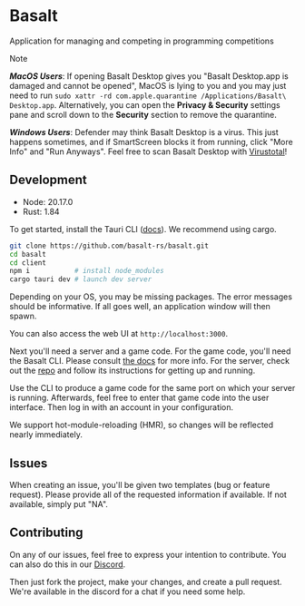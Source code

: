 # Basalt

Application for managing and competing in programming competitions

> [!NOTE]
> ***MacOS Users***: If opening Basalt Desktop gives you "Basalt Desktop.app is damaged and cannot be opened", MacOS is lying to you and you may just need to run `sudo xattr -rd com.apple.quarantine /Applications/Basalt\ Desktop.app`. Alternatively, you can open the **Privacy & Security** settings pane and scroll down to the **Security** section to remove the quarantine.
>
> ***Windows Users***: Defender may think Basalt Desktop is a virus. This just happens sometimes, and if SmartScreen blocks it from running, click "More Info" and "Run Anyways". Feel free to scan Basalt Desktop with [Virustotal](https://www.virustotal.com/gui/home/upload)!


## Development

- Node: 20.17.0
- Rust: 1.84

To get started, install the Tauri CLI
([docs](https://v2.tauri.app/reference/cli/)). We recommend using
cargo.

```sh
git clone https://github.com/basalt-rs/basalt.git
cd basalt
cd client
npm i           # install node_modules
cargo tauri dev # launch dev server
```

Depending on your OS, you may be missing packages. The error messages
should be informative. If all goes well, an application window will
then spawn.

You can also access the web UI at `http://localhost:3000`.

Next you'll need a server and a game code. For the game code, you'll
need the Basalt CLI. Please consult
[the docs](https://basalt.rs/getting-started/connecting.html) for
more info. For the server, check out the
[repo](https://github.com/basalt-rs/basalt-server) and follow its
instructions for getting up and running.

Use the CLI to produce a game code for the same port on which your
server is running. Afterwards, feel free to enter that game code into
the user interface. Then log in with an account in your configuration.

We support hot-module-reloading (HMR), so changes will be reflected
nearly immediately.

## Issues

When creating an issue, you'll be given two templates
(bug or feature request). Please provide all of the requested
information if available. If not available, simply put "NA".

## Contributing

On any of our issues, feel free to express your intention to
contribute. You can also do this in our
[Discord](https://discord.gg/jTGXMPgp6J).

Then just fork the project, make your changes, and create a pull
request. We're available in the discord for a chat if you need some
help.
